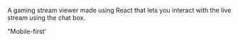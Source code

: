 A gaming stream viewer made using React that lets you interact with the live stream using the chat box.

"Mobile-first'
